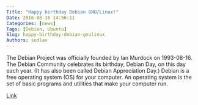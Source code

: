 ```yaml
---
Title: "Happy birthday Debian GNU/Linux!"
Date: 2016-08-16 14:56:11
Categories: [news]
Tags: [Debian, Ubuntu]
Slug: happy-birthday-debian-gnulinux
Authors: sedlav
---
```


The Debian Project was officially founded by Ian Murdock on 1993-08-16. The Debian Community celebrates its birthday, Debian Day, on this day each year. (It has also been called Debian Appreciation Day.)
Debian is a free operating system (OS) for your computer. An operating system is the set of basic programs and utilities that make your computer run.

[Link](https://wiki.debian.org/DebianDay/2016)
